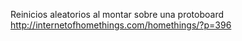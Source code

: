 Reinicios aleatorios al montar sobre una protoboard
http://internetofhomethings.com/homethings/?p=396
